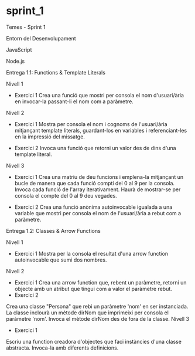 # sprint_1
Temes - Sprint 1

Entorn del Desenvolupament

JavaScript

Node.js

Entrega 1.1: Functions & Template Literals

Nivell 1
- Exercici 1
Crea una funció que mostri per consola el nom d'usuari/ària en invocar-la passant-li el nom com a paràmetre.

Nivell 2
- Exercici 1
Mostra per consola el nom i cognoms de l'usuari/ària mitjançant template literals, guardant-los en variables i referenciant-les en la impressió del missatge.

- Exercici 2
Invoca una funció que retorni un valor des de dins d'una template literal.

Nivell 3
- Exercici 1
Crea una matriu de deu funcions i emplena-la mitjançant un bucle de manera que cada funció compti del 0 al 9 per la consola. Invoca cada funció de l'array iterativament. Haurà de mostrar-se per consola el compte del 0 al 9 deu vegades.

- Exercici 2
Crea una funció anònima autoinvocable igualada a una variable que mostri per consola el nom de l'usuari/ària a rebut com a paràmetre.


Entrega 1.2: Classes & Arrow Functions

Nivell 1

- Exercici 1
Mostra per la consola el resultat d'una arrow function autoinvocable que sumi dos nombres.

Nivell 2
- Exercici 1
Crea una arrow function que, rebent un paràmetre, retorni un objecte amb un atribut que tingui com a valor el paràmetre rebut.
- Exercici 2

Crea una classe "Persona" que rebi un paràmetre 'nom' en ser instanciada. La classe inclourà un mètode dirNom que imprimeixi per consola el paràmetre 'nom'. Invoca el mètode dirNom des de fora de la classe.
Nivell 3
- Exercici 1

Escriu una function creadora d'objectes que faci instàncies d'una classe abstracta. Invoca-la amb diferents definicions.